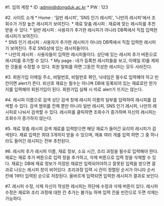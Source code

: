 #1. 임의 계정
	* ID :admin@dongduk.ac.kr
	* PW : 123

#2. 사이트 소개
	* Home  : '일반 레시피', 'SNS 인기 레시피', '나만의 레시피'에서 조회수가 가장 높은 레시피가 보여진다.
	* 재료 맞춤 레시피 : 재료에 맞는 레시피를 추천 받을 수 있다.
	* 일반 레시피 : 사용자가 추가한 레시피가 아니라 DB쪽에서 직접 입력한 레시피가 보여진다. 	
	* SNS 인기 레시피 : 사용자가 추가한 레시피가 아니라 DB쪽에서 직접 입력한 레시피가 보여진다. 주로 SNS상에 있는 레시피들이다.	
	* 나만의 레시피 : 사용자들이 입력한 레시피들이다. 상단에 있는 레시피 추가 버튼으로 레시피를 추가할 수 있다.	
	* My page : 내가 등록한 레시피들을 보고, 이메일 ID를 제외한 것들을 수정할 수 있다. 회원 탈퇴를 하면 그동안 작성한 레시피는 모두 사라진다.
	
#3. 회원가입
	이메일 주소, 비밀번호, 비밀번호 확인, 닉네임은 필수로 입력해야 하고 빈 칸이면 alert가 뜬다.
	비선호 재료는 필수는 아니며 DB에 등록되어 있는 재료로만 한가지를 입력해야 회원가입이 된다.
	회원가입 실패 시 따로 alert가 뜨지는 않는다.

#4. 레시피 이름으로 검색
	상단 검색 창에 레시피 이름의 일부를 입력하여 레시피를 검색할 수 있다.
	검색 범위를 전체 뿐만 아니라 일반 레시피, SNS 인기 레시피, 나만의 레시피로 나눠서 검색할 수 있다.
	레시피를 클릭하면 조회수가 증가하며 자신의 레시피는 조회수가 증가하지 않는다.

#5. 재료 맞춤 레시피 검색
	재료를 입력받으면 해당 재료가 들어간 요리의 레시피가 검색된다.
	재료 입력은 최대 3개까지 받을 수 있으며,
	재표 여러 개를 입력 하면 그 중 하나라도 들어간 레시피는 전부 추천된다.

#6. 레시피 추가
	레시피 이름, 재료 정보, 소요 시간, 조리 과정을 필수로 입력해야 한다.
	재료는 재료 추가 버튼으로 입력 창을 추가하고, 삭제 버튼으로 입력 창을 삭제할 수 있다.
	재료는 DB에 재료 정보가 저장된 재료만 입력되어야하고 잘못된 입력을 받으면 결과로 나오는 레시피 창이 비어있다.
	조리과정 입력 시 칸이 정렬된 순서가 아니라 순서 칸에 1부터 입력된 순으로 저장된다. 
	올바르게 입력되면 입력한 레시피가 결과로 보인다.

#7. 레시피 수정, 삭제
	자신이 작성한 레시피는 하단에 수정과 삭제 버튼이 있다.
	레시피 수정은 재료와 조리 과정에 대한 칸 추가는 불가능 하며 입력 칸을 빈칸으로 두면 삭제는 가능하다. 
